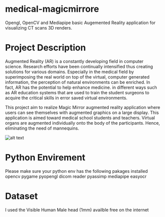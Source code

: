 # medical-magicmirrore
Opengl, OpenCV and Mediapipe basic Augemented Reality application for visualizing CT scans 3D renders.

# Project Description
Augmented Reality (AR) is a constantly developing field in computer science. Research efforts have
been continually intensified thus creating solutions for various domains. Especially in the medical field by
superimposing the real world on top of the virtual, computer generated information, the perception of natural
environments can be enriched. In fact, AR has the potential to help enhance medicine. in different ways such
as AR education systems that are used to train the student surgeons to acquire the critical skills in error saved
virtual environments.

This project aim to realize Magic Mirror augmented reality application where users can see themselves
with augmented graphics on a large display. This application is aimed toward medical school students and
teachers. Virtual organs are augmented individually onto the body of the participants. Hence, eliminating the
need of mannequins.

![alt text](https://cdn.discordapp.com/attachments/1129408972374409239/1179718530829127700/ar_medical.png?ex=657acd7f&is=6568587f&hm=65d28c85f8421114c337d015c6dbf71ef085fbf355c97dcbccbb2a63abbbad89&)
# Python Envirement
Please make sure your python env has the following pakages installed
opencv
pygame
pyopengl
dicom reader
pyassimp
mediapipe
easyocr

# Dataset
I used the Visible Human Male head (1mm) availble free on the internet
